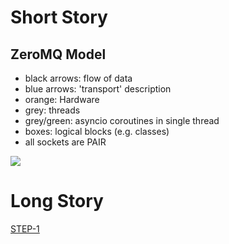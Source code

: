 # Short Story
## ZeroMQ Model
* black arrows: flow of data
* blue arrows: 'transport' description
* orange: Hardware
* grey: threads
* grey/green: asyncio coroutines in single thread
* boxes: logical blocks (e.g. classes)
* all sockets are PAIR

![](zepl-model.png)

# Long Story

[STEP-1](https://gitlab.com/zepl1/docs/-/blob/master/STEP-1.md)
